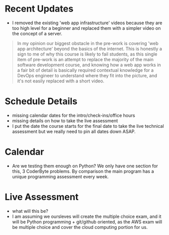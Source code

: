 # Recent Updates
- I removed the existing 'web app infrastructure' videos because they are too high level for a beginner and replaced them with a simpler video on the concept of a server.
> In my opinion our biggest obstacle in the pre-work is covering 'web app architecture' beyond the basics of the internet. This is honestly a sign to me of why this course is likely to fail students, as this single item of pre-work is an attempt to replace the majority of the main software development course, and knowing how a web app works in a fair bit of detail is basically required contextual knowledge for a DevOps engineer to understand where they fit into the picture, and it's not easily replaced with a short video.

# Schedule Details
- missing calendar dates for the intro/check-ins/office hours
- missing details on how to take the live assessment
- I put the date the course starts for the final date to take the live technical assessment but we really need to pin all dates down ASAP.

# Calendar
- Are we testing them enough on Python? We only have one section for this, 3 CoderByte problems. By comparison the main program has a unique programming assessment every week.

# Live Assessment
- what will this be? 
- I am assuming we oursleves will create the multiple choice exam, and it will be Python programming + git/github oriented, as the AWS exam will be multiple choice and cover the cloud computing portion for us.
